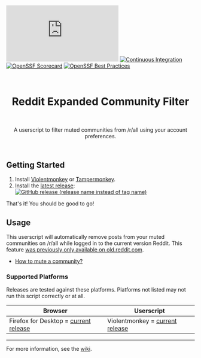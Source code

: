 [![Total Downloads of Latest Release][latest-release-downloads-badge]](#) [![Continuous Integration][continuous-integration-badge]][continuous-integration-link] [![OpenSSF Scorecard][scorecard-badge]][scorecard-link] [![OpenSSF Best Practices][best-practices-badge]][best-practices-link]

<header align="center">
    <h1 align="center">Reddit Expanded Community Filter</h1>
    <p align="center">A userscript to filter muted communities from /r/all using your account preferences.</p>
</header>

## Getting Started
1. Install [Violentmonkey][violentmonkey-link] or [Tampermonkey][tampermonkey-link].
2. Install the [latest release][release-link]: [![GitHub release (release name instead of tag name)][release-badge]][release-install-link]

That's it! You should be good to go!

## Usage
This userscript will automatically remove posts from your muted communities on /r/all while logged in to the current version Reddit.
This feature [was previously only available on old.reddit.com][reddit-how-do-i-filter-from-all-link].

* [How to mute a community?][reddit-community-muting-link]

### Supported Platforms

Releases are tested against these platforms. Platforms not listed may not run this script correctly or at all.

| Browser | Userscript |
|-|-|
| Firefox for Desktop = [current release][firefox-desktop-install-link] | Violentmonkey = [current release][violentmonkey-firefox-addon-link] |

----

For more information, see the [wiki][wiki-link].

[best-practices-badge]: https://www.bestpractices.dev/projects/8251/badge
[best-practices-link]: https://www.bestpractices.dev/projects/8251
[continuous-integration-badge]: https://github.com/AJGranowski/reddit-expanded-community-filter-userscript/actions/workflows/ci.yml/badge.svg?branch=mainline
[continuous-integration-link]: https://github.com/AJGranowski/reddit-expanded-community-filter-userscript/actions/workflows/ci.yml
[firefox-desktop-install-link]: https://www.mozilla.org/en-US/firefox/
[latest-release-downloads-badge]: https://img.shields.io/github/downloads/AJGranowski/reddit-expanded-community-filter-userscript/latest/script.user.js?logo=github&label=Latest%20version%20downloads&labelColor=30373d&color=ff4500
[reddit-community-muting-link]: https://support.reddithelp.com/hc/en-us/articles/9810475384084-What-is-community-muting
[reddit-how-do-i-filter-from-all-link]: https://support.reddithelp.com/hc/en-us/articles/360060561192-How-do-I-filter-communities-I-don-t-want-to-see-from-r-all
[release-badge]: https://img.shields.io/github/v/release/AJGranowski/reddit-expanded-community-filter-userscript?label=%20
[release-install-link]: https://github.com/AJGranowski/reddit-expanded-community-filter-userscript/releases/latest/download/script.user.js
[release-link]: https://github.com/AJGranowski/reddit-expanded-community-filter-userscript/releases/latest
[scorecard-badge]: https://api.securityscorecards.dev/projects/github.com/AJGranowski/reddit-expanded-community-filter-userscript/badge
[scorecard-link]: https://securityscorecards.dev/viewer/?uri=github.com/AJGranowski/reddit-expanded-community-filter-userscript
[tampermonkey-link]: https://www.tampermonkey.net/
[violentmonkey-firefox-addon-link]: https://addons.mozilla.org/en-US/firefox/addon/violentmonkey
[violentmonkey-link]: https://violentmonkey.github.io/
[wiki-link]: ../../wiki
